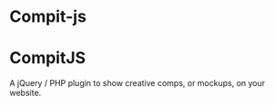 Compit-js
=========
# CompitJS

A jQuery / PHP plugin to show creative comps, or mockups, on your website.